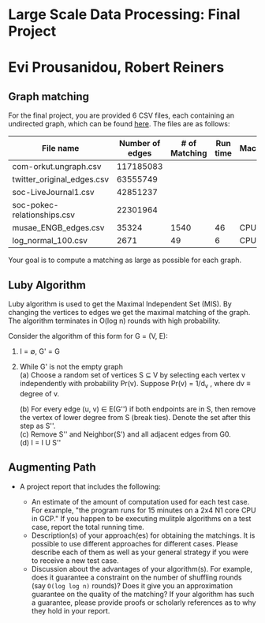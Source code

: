 # Large Scale Data Processing: Final Project
# Evi Prousanidou, Robert Reiners

## Graph matching
For the final project, you are provided 6 CSV files, each containing an undirected graph, which can be found [here](https://drive.google.com/file/d/1khb-PXodUl82htpyWLMGGNrx-IzC55w8/view?usp=sharing). The files are as follows:  

|           File name           |        Number of edges       |  # of Matching  |  Run time | Machine   
| ------------------------------| ---------------------------- | --------------- | --------- | --------- |                
| com-orkut.ungraph.csv         | 117185083                    |                 |           |           |
| twitter_original_edges.csv    | 63555749                     |                 |           |           |
| soc-LiveJournal1.csv          | 42851237                     |                 |           |           |
| soc-pokec-relationships.csv   | 22301964                     |                 |           |           |
| musae_ENGB_edges.csv          | 35324                        | 1540            |  46       | CPU       |
| log_normal_100.csv            | 2671                         | 49              |   6       | CPU       |


Your goal is to compute a matching as large as possible for each graph. 


## Luby Algorithm

Luby algorithm is used to get the Maximal Independent Set (MIS). By changing the vertices to edges we get the maximal matching of the graph.
The algorithm terminates in O(log n) rounds with high probability.

Consider the algorithm of this form for G = (V, E):
   1. I = ∅, G' = G <br>
   2. While G' is not the empty graph <br> 
      (a) Choose a random set of vertices S ⊆ V by selecting each vertex v independently with probability Pr(v). Suppose Pr(v) = 1/d<sub>v</sub> , where dv ≡ degree of v. <br>
      
      (b) For every edge (u, v) ∈ E(G'') if both endpoints are in S, then remove the vertex of lower degree from S (break ties). Denote the set after this step as S''. <br> 
      (c) Remove S'' and Neighbor(S') and all adjacent edges from G0. <br>
      (d) I = I U S'' <br>


## Augmenting Path

* A project report that includes the following:


  * An estimate of the amount of computation used for each test case. For example, "the program runs for 15 minutes on a 2x4 N1 core CPU in GCP." If you happen to be executing mulitple algorithms on a test case, report the total running time.
  * Description(s) of your approach(es) for obtaining the matchings. It is possible to use different approaches for different cases. Please describe each of them as well as your general strategy if you were to receive a new test case.
  * Discussion about the advantages of your algorithm(s). For example, does it guarantee a constraint on the number of shuffling rounds (say `O(log log n)` rounds)? Does it give you an approximation guarantee on the quality of the matching? If your algorithm has such a guarantee, please provide proofs or scholarly references as to why they hold in your report.




